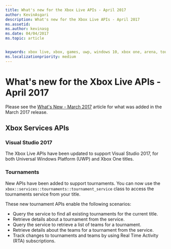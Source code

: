 ```yaml
---
title: What's new for the Xbox Live APIs - April 2017
author: KevinAsgari
description: What's new for the Xbox Live APIs - April 2017
ms.assetid: 
ms.author: kevinasg
ms.date: 04/04/2017
ms.topic: article


keywords: xbox live, xbox, games, uwp, windows 10, xbox one, arena, tournaments
ms.localizationpriority: medium
---
```


# What's new for the Xbox Live APIs - April 2017

Please see the [What's New - March 2017](1703-whats-new.md) article for what was added in the March 2017 release.

## Xbox Services APIs

### Visual Studio 2017

The Xbox Live APIs have been updated to support Visual Studio 2017, for both Universal Windows Platform (UWP) and Xbox One titles.

### Tournaments

New APIs have been added to support tournaments. You can now use the `xbox::services::tournaments::tournament_service` class to access the tournaments service from your title.

These new tournament APIs enable the following scenarios:

* Query the service to find all existing tournaments for the current title.
* Retrieve details about a tournament from the service.
* Query the service to retrieve a list of teams for a tournament.
* Retrieve details about the teams for a tournament from the service.
* Track changes to tournaments and teams by using Real Time Activity (RTA) subscriptions.
